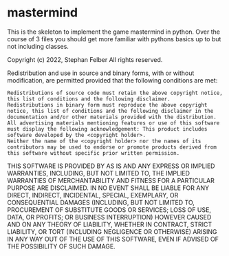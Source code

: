 # mastermind

This is the skeleton to implement the game mastermind in python.
Over the course of 3 files you should get more familiar with pythons basics up to but not including classes.

Copyright (c) 2022, Stephan Felber All rights reserved.

Redistribution and use in source and binary forms, with or without modification, are permitted provided that the following conditions are met:

    Redistributions of source code must retain the above copyright notice, this list of conditions and the following disclaimer.
    Redistributions in binary form must reproduce the above copyright notice, this list of conditions and the following disclaimer in the documentation and/or other materials provided with the distribution.
    All advertising materials mentioning features or use of this software must display the following acknowledgement: This product includes software developed by the <copyright holder>.
    Neither the name of the <copyright holder> nor the names of its contributors may be used to endorse or promote products derived from this software without specific prior written permission.

THIS SOFTWARE IS PROVIDED BY <COPYRIGHT HOLDER> AS IS AND ANY EXPRESS OR IMPLIED WARRANTIES, INCLUDING, BUT NOT LIMITED TO, THE IMPLIED WARRANTIES OF MERCHANTABILITY AND FITNESS FOR A PARTICULAR PURPOSE ARE DISCLAIMED. IN NO EVENT SHALL <COPYRIGHT HOLDER> BE LIABLE FOR ANY DIRECT, INDIRECT, INCIDENTAL, SPECIAL, EXEMPLARY, OR CONSEQUENTIAL DAMAGES (INCLUDING, BUT NOT LIMITED TO, PROCUREMENT OF SUBSTITUTE GOODS OR SERVICES; LOSS OF USE, DATA, OR PROFITS; OR BUSINESS INTERRUPTION) HOWEVER CAUSED AND ON ANY THEORY OF LIABILITY, WHETHER IN CONTRACT, STRICT LIABILITY, OR TORT (INCLUDING NEGLIGENCE OR OTHERWISE) ARISING IN ANY WAY OUT OF THE USE OF THIS SOFTWARE, EVEN IF ADVISED OF THE POSSIBILITY OF SUCH DAMAGE. 
